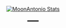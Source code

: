 <!--- 
[![GitHub Status](https://github-readme-stats.vercel.app/api?username=MoonAntonio&&show_icons=true&theme=tokyonight)](https://moonantonio.github.io/)
<p align="center">
  <a href="https://github.com/MoonAntonio" class="rich-diff-level-one">
    <img src="https://github-readme-stats.vercel.app/api?username=MoonAntonio&title_color=333&text_color=777" alt="MoonAntonio Stats" >
  </a>
</p>
-->

<p align="center">
  <a href="https://github.com/MoonAntonio" class="rich-diff-level-one">
    <img src="https://github-readme-stats.vercel.app/api?username=MoonAntonio&&show_icons=true&theme=tokyonight" alt="MoonAntonio Stats" >
  </a>
</p>

<p align="center">
<a href="https://moonantonio.github.io/">
    <img src="https://github.com/MoonAntonio/MoonAntonio/blob/master/banner.png?raw=true" width="32px"/>
  </a>
  <!--- <a href="https://moonantonio.github.io/">
    <img src="https://github.com/MoonAntonio/MoonAntonio/blob/master/Icon01.png?raw=true" width="32px"/>
  </a>
  &emsp;
  <a href="https://moonantonio.github.io/portfolio/">
    <img src="https://github.com/MoonAntonio/MoonAntonio/blob/master/Icon02.png?raw=true" width="32px"/>
  </a>
  &emsp;
  <a href="https://twitter.com/AntonioMoonNull">
    <img src="https://github.com/MoonAntonio/MoonAntonio/blob/master/Icon03.png?raw=true" width="32px"/>
  </a>
  <br><br>
  <strong>Check out my work below!</strong>
  <br><br>
  <a href="https://badges.pufler.dev">
    <img src="https://badges.pufler.dev/visits/MoonAntonio/MoonAntonio?style=flat-square&color=black&logo=github">
  </a>-->
</p>
